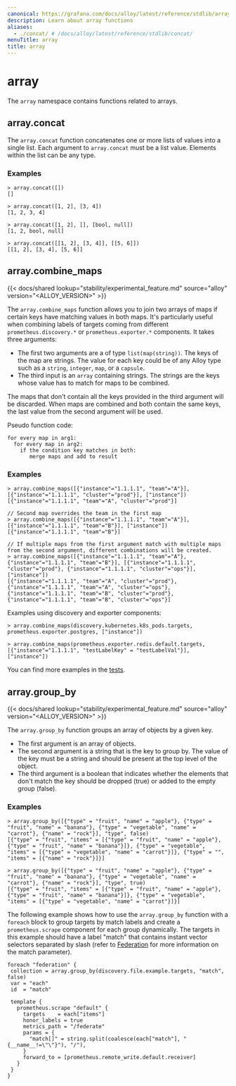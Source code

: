 ```yaml
---
canonical: https://grafana.com/docs/alloy/latest/reference/stdlib/array/
description: Learn about array functions
aliases:
  - ./concat/ # /docs/alloy/latest/reference/stdlib/concat/
menuTitle: array
title: array
---
```


# array

The `array` namespace contains functions related to arrays.

## array.concat

The `array.concat` function concatenates one or more lists of values into a single list.
Each argument to `array.concat` must be a list value.
Elements within the list can be any type.

### Examples

```alloy
> array.concat([])
[]

> array.concat([1, 2], [3, 4])
[1, 2, 3, 4]

> array.concat([1, 2], [], [bool, null])
[1, 2, bool, null]

> array.concat([[1, 2], [3, 4]], [[5, 6]])
[[1, 2], [3, 4], [5, 6]]
```

## array.combine_maps

{{< docs/shared lookup="stability/experimental_feature.md" source="alloy" version="<ALLOY_VERSION>" >}}

The `array.combine_maps` function allows you to join two arrays of maps if certain keys have matching values in both maps. It's particularly useful when combining labels of targets coming from different `prometheus.discovery.*` or `prometheus.exporter.*` components.
It takes three arguments:

* The first two arguments are a of type `list(map(string))`. The keys of the map are strings.
  The value for each key could be of any Alloy type such as a `string`, `integer`, `map`, or a `capsule`.
* The third input is an `array` containing strings. The strings are the keys whose value has to match for maps to be combined.

The maps that don't contain all the keys provided in the third argument will be discarded. When maps are combined and both contain the same keys, the last value from the second argument will be used.

Pseudo function code:

```text
for every map in arg1:
  for every map in arg2:
    if the condition key matches in both:
       merge maps and add to result
```

### Examples

```alloy
> array.combine_maps([{"instance"="1.1.1.1", "team"="A"}], [{"instance"="1.1.1.1", "cluster"="prod"}], ["instance"])
[{"instance"="1.1.1.1", "team"="A", "cluster"="prod"}]

// Second map overrides the team in the first map
> array.combine_maps([{"instance"="1.1.1.1", "team"="A"}], [{"instance"="1.1.1.1", "team"="B"}], ["instance"])
[{"instance"="1.1.1.1", "team"="B"}]

// If multiple maps from the first argument match with multiple maps from the second argument, different combinations will be created.
> array.combine_maps([{"instance"="1.1.1.1", "team"="A"}, {"instance"="1.1.1.1", "team"="B"}], [{"instance"="1.1.1.1", "cluster"="prod"}, {"instance"="1.1.1.1", "cluster"="ops"}], ["instance"])
[{"instance"="1.1.1.1", "team"="A", "cluster"="prod"}, {"instance"="1.1.1.1", "team"="A", "cluster"="ops"}, {"instance"="1.1.1.1", "team"="B", "cluster"="prod"}, {"instance"="1.1.1.1", "team"="B", "cluster"="ops"}]
```

Examples using discovery and exporter components:

```alloy
> array.combine_maps(discovery.kubernetes.k8s_pods.targets, prometheus.exporter.postgres, ["instance"])

> array.combine_maps(prometheus.exporter.redis.default.targets, [{"instance"="1.1.1.1", "testLabelKey" = "testLabelVal"}], ["instance"])
```

You can find more examples in the [tests][].

[tests]: https://github.com/grafana/alloy/blob/main/syntax/vm/vm_stdlib_test.go

## array.group_by

{{< docs/shared lookup="stability/experimental_feature.md" source="alloy" version="<ALLOY_VERSION>" >}}

The `array.group_by` function groups an array of objects by a given key.

* The first argument is an array of objects.
* The second argument is a string that is the key to group by. The value of the key must be a string and should be present at the top level of the object.
* The third argument is a boolean that indicates whether the elements that don't match the key should be dropped (true) or added to the empty group (false).

### Examples

```alloy
> array.group_by([{"type" = "fruit", "name" = "apple"}, {"type" = "fruit", "name" = "banana"}, {"type" = "vegetable", "name" = "carrot"}, {"name" = "rock"}], "type", false)
[{"type" = "fruit", "items" = [{"type" = "fruit", "name" = "apple"}, {"type" = "fruit", "name" = "banana"}]}, {"type" = "vegetable", "items" = [{"type" = "vegetable", "name" = "carrot"}]}, {"type" = "", "items" = [{"name" = "rock"}]}]

> array.group_by([{"type" = "fruit", "name" = "apple"}, {"type" = "fruit", "name" = "banana"}, {"type" = "vegetable", "name" = "carrot"}, {"name" = "rock"}], "type", true)
[{"type" = "fruit", "items" = [{"type" = "fruit", "name" = "apple"}, {"type" = "fruit", "name" = "banana"}]}, {"type" = "vegetable", "items" = [{"type" = "vegetable", "name" = "carrot"}]}]
```

The following example shows how to use the `array.group_by` function with a `foreach` block to group targets by match labels and create a `prometheus.scrape` component for each group dynamically.
The targets in this example should have a label "match" that contains instant vector selectors separated by slash (refer to [Federation][federation] for more information on the match parameter).

```alloy
foreach "federation" {
 collection = array.group_by(discovery.file.example.targets, "match", false)
 var = "each"
 id  = "match"

 template {
   prometheus.scrape "default" {
     targets    = each["items"]
     honor_labels = true
     metrics_path = "/federate"
     params = {
       "match[]" = string.split(coalesce(each["match"], "{__name__!=\"\"}"), "/"),
     }
     forward_to = [prometheus.remote_write.default.receiver]
   }
 }
}
```

[federation]: https://prometheus.io/docs/prometheus/latest/federation/#configuring-federation